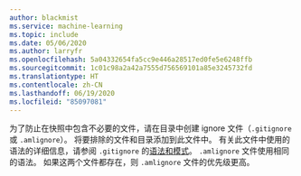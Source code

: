 ```yaml
---
author: blackmist
ms.service: machine-learning
ms.topic: include
ms.date: 05/06/2020
ms.author: larryfr
ms.openlocfilehash: 5a04332654fa5cc9e446a28517ed0fe5e6248ffb
ms.sourcegitcommit: 1c01c98a2a42a7555d756569101a85e3245732fd
ms.translationtype: HT
ms.contentlocale: zh-CN
ms.lasthandoff: 06/19/2020
ms.locfileid: "85097081"
---
```

为了防止在快照中包含不必要的文件，请在目录中创建 ignore 文件（`.gitignore` 或 `.amlignore`）。 将要排除的文件和目录添加到此文件中。 有关此文件中使用的语法的详细信息，请参阅 `.gitignore` 的[语法和模式](https://git-scm.com/docs/gitignore)。 `.amlignore` 文件使用相同的语法。 如果这两个文件都存在，则 `.amlignore` 文件的优先级更高。
